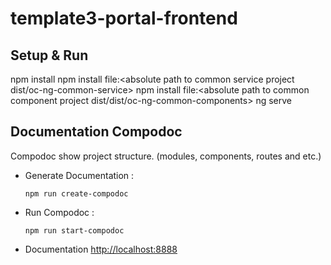 # template3-portal-frontend

## Setup & Run
npm install
npm install file:<absolute path to common service project dist/oc-ng-common-service>
npm install file:<absolute path to common component project dist/dist/oc-ng-common-components>
ng serve


## Documentation Compodoc
Compodoc show project structure. (modules, components, routes and etc.)

* Generate Documentation :<br>

  ``npm run create-compodoc``

* Run Compodoc :<br>

  ``npm run start-compodoc``
  
* Documentation [http://localhost:8888](http://localhost:8888)
